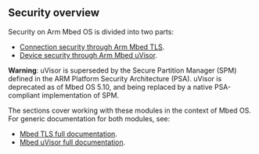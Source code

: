 ## Security overview

Security on Arm Mbed OS is divided into two parts:

- [Connection security through Arm Mbed TLS](/docs/v5.9/reference/tls.html).
- [Device security through Arm Mbed uVisor](/docs/v5.9/reference/uvisor.html).

<span class="warnings">**Warning**: uVisor is superseded by the Secure Partition Manager (SPM) defined in the ARM Platform Security Architecture (PSA). uVisor is deprecated as of Mbed OS 5.10, and being replaced by a native PSA-compliant implementation of SPM.</span>

The sections cover working with these modules in the context of Mbed OS. For generic documentation for both modules, see:

- [Mbed TLS full documentation](https://tls.mbed.org/).
- [Mbed uVisor full documentation](https://docs.mbed.com/docs/uvisor-and-uvisor-lib-documentation/en/latest/).

